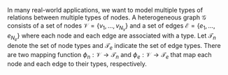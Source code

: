 In many real-world applications, we want to model multiple types of relations between multiple types of nodes. A heterogeneous graph $\mathcal{G}$ consists of a set of nodes $\mathcal{V}=\{v_1,\ldots,v_{N_v}\}$ and a set of edges $\mathcal{E} = \{e_1,\ldots,e_{N_e}\}$ where each node and each edge are associated with a type. Let $\mathcal{T}_n$ denote the set of node types and $\mathcal{T}_e$ indicate the set of edge types. There are two mapping function $\phi_n:\mathcal{V}\to\mathcal{T}_n$ and $\phi_e:\mathcal{V}\to\mathcal{T}_e$ that map each node and each edge to their types, respectively.